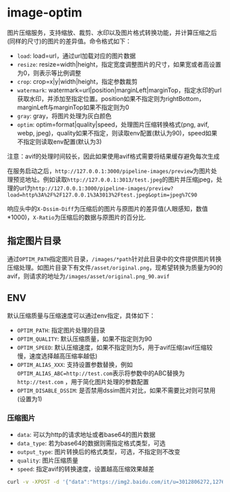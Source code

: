 # image-optim

图片压缩服务，支持缩放、裁剪、水印以及图片格式转换功能，并计算压缩之后(同样的尺寸)的图片的差异值。命令格式如下：

- `load`: load=url，通过url加载对应的图片数据
- `resize`: resize=width|height，指定宽度调整图片的尺寸，如果宽或者高设置为0，则表示等比例调整
- `crop`: crop=x|y|width|height，指定参数裁剪
- `watermark`: watermark=url|position|marginLeft|marginTop，指定水印的url获取水印，并添加至指定位置。position如果不指定则为rightBottom，marginLeft与marginTop如果不指定则为0
- `gray`: gray，将图片处理为灰白颜色
- `optim`: optim=format|quality|speed，处理图片压缩转换格式(png, avif, webp, jpeg)，quality如果不指定，则读取env配置(默认为90)，speed如果不指定则读取env配置(默认为3)

注意：avif的处理时间较长，因此如果使用avif格式需要将结果缓存避免每次生成

在服务启动之后，`http://127.0.0.1:3000/pipeline-images/preview`为图片处理预览地址。例如读取`http://127.0.0.1:3013/test.jpeg`的图片并压缩jpeg，处理的url为`http://127.0.0.1:3000/pipeline-images/preview?load=http%3A%2F%2F127.0.0.1%3A3013%2Ftest.jpeg&optim=jpeg%7C90`

响应头中的`X-Dssim-Diff`为压缩后的图片与原图片的差异值(人眼感知，数值*1000)，`X-Ratio`为压缩后的数据与原图片的百分比.

## 指定图片目录

通过`OPTIM_PATH`指定图片目录，`/images/*path`针对此目录中的文件提供图片转换压缩处理。如图片目录下有文件`/asset/original.png`，现希望转换为质量为90的avif，则请求的地址为`/images/asset/original.png_90.avif`

## ENV

默认压缩质量与压缩速度可以通过env指定，具体如下：

- `OPTIM_PATH`: 指定图片处理的目录
- `OPTIM_QUALITY`: 默认压缩质量，如果不指定则为90
- `OPTIM_SPEED`: 默认压缩速度，如果不指定则为5，用于avif压缩(avif压缩较慢，速度选择越高压缩率越低)
- `OPTIM_ALIAS_XXX`: 支持设置参数替换，例如`OPTIM_ALIAS_ABC=http://test.com`表示将参数中的ABC替换为 `http://test.com` ，用于简化图片处理的参数配置
- `OPTIM_DISABLE_DSSIM`: 是否禁用dssim图片对比，如果不需要比对则可禁用(设置为1)

### 压缩图片

- `data`: 可以为http的请求地址或者base64的图片数据
- `data_type`: 若为base64的数据则需指定格式类型，可选
- `output_type`: 图片转换后的格式类型，可选，不指定则不改变
- `quality`: 图片压缩质量
- `speed`: 指定avif的转换速度，设置越高压缩效果越差


```bash
curl -v -XPOST -d '{"data":"https://img2.baidu.com/it/u=3012806272,1276873993&fm=253&fmt=auto&app=138&f=JPEG","output_type":"jpeg","quality":70,"speed":3}' -H 'Content-Type: application/json' 'http://127.0.0.1:3000/optim-images'
```

